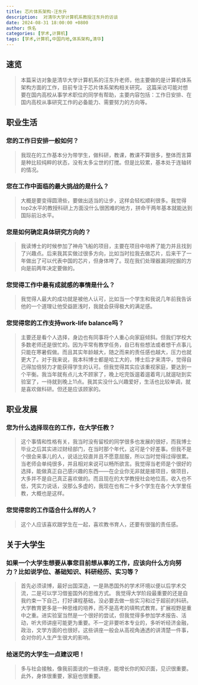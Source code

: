 ```yaml
---
title: 芯片体系架构-汪东升
description:  对清华大学计算机系教授汪东升的访谈
date: 2024-08-31 18:00:00 +0800
author: 佚名
categories: [学术,计算机]
tags: [学术,计算机,中国内地,体系架构,清华]
---
```


## 速览
<!-- markdownlint-capture -->
<!-- markdownlint-disable -->

> 本篇采访对象是清华大学计算机系的汪东升老师，他主要做的是计算机体系架构方面的工作，目前专注于芯片体系架构相关研究。
这篇采访可能对想要在国内高校从事学术职位的同学有帮助，主要内容包括：工作日安排、在国内高校从事研究工作的必备能力、需要努力的方向等。

## 职业生活
### 您的工作日安排一般如何？
> 我现在的工作基本分为带学生，做科研，教课，教课不算很多，整体而言算是种比较纯粹的状态，没有太多尘世的打搅。但是比较累，基本处于连轴转的情况。
### 您在工作中面临的最大挑战的是什么？
> 大概是要变得圆滑些，要做出适当的让步，这样会轻松顺利很多。我觉得top2水平的教授科研上方面没什么很困难的地方，拼命干两年基本就能达到国际前沿水平。
### 您是如何确定具体研究方向的？
> 我读博士的时候参加了神舟飞船的项目，主要在项目中培养了能力并且找到了兴趣点。后来我其实做过很多方向，比如当时拉我去做芯片，后来干了一年做出了可以代表中国的芯片，但身体垮了。现在我们处理器漏洞挖掘的方向是前两年决定要做的。
### 您觉得工作中最有成就感的事情是什么？
> 我觉得人最大的成功就是被他人认可，比如当一个学生和我说几年前我告诉他的一个道理让他受益匪浅时，我就会获得极大的满足感。

### 您觉得您的工作支持work-life balance吗？
> 主要还是看个人选择，身边也有同事将个人重心向家庭倾斜。但我们学校大多数老师还是很忙的。因为平常有教学任务，自已有些想法或者想干点事儿只能在寒暑假做。而且其实年龄越大，随之而来的责任感也越大，压力也就更大了。对于我来说，我本科博士都是哈工大的，博士后才来清华，觉得自己得加倍努力才能获得学生的认可。但我觉得其实应该重视家庭，要达到一个平衡。我当年就有点儿太不顾家了，晚上吃完饭遛着遛着弯儿就遛哒到实验室了，一待就到晚上11点。我其实没什么兴趣爱好，生活也比较单调，就是喜欢做科研。但还是应该顾家的。
## 职业发展
### 您为什么选择现在的工作，在大学任教？
> 这个事情和性格有关，我当时没有留校的同学很多也发展的很好，而我博士毕业之后其实进过财经部门，在当时那个年代，这可是个好差事。但我不是个很会来事儿的人，说话比较直并且不愿意屈服，所以当时觉得过得很累。当老师会单纯很多，并且相对来说可以畅所欲言。我觉得当老师是个很好的选择，能做真正自己感兴趣的东西——在企业你无非就是接项目，做项目，大多并不是自己真正喜欢做的。而且现在的大学教授社会地位高，收入也不低，凭实力说话，没那么多虚的，我现在也有二十多个学生在各个大学里任教，大概也是这样。
### 您觉得您的工作适合什么样的人？
> 这个人应该喜欢跟学生在一起，喜欢教书育人，还要有很强的责任感。
## 关于大学生
### 如果一个大学生想要从事您目前想从事的工作，应该向什么方向努力？比如说学位、基础知识、科研经历、实习等？
> 首先必须读博，最好出国深造，一是熟悉国外的学术环境以便以后学术交流，二是可以学习借鉴国外的思维方式。
我觉得大学阶段最重要的还是自我约束一下自己，打好课程基础，没必要去做一些实习和过于超前的科研。大学教育更多是一种思维的培养，而不是高考的填鸭式教育。扩展视野是重中之重。进实验室当然是一个很好的尝试，但我觉得多参加学术报告、活动，听大师讲座可能更为重要。不一定非要听本专业的，多听听经济金融，政治，文学方面的也很好。这些讲座一般会从高视角通透的讲清楚一件事，会对你的人生产生很大的影响。
### 给迷茫的大学生一点建议吧！
> 多与社会接触，像我前面说的一些讲座，能增长你的知识面，见识很重要。此外，身体很重要，家庭也很重要。
